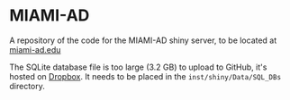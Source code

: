 # MIAMI-AD
A repository of the code for the MIAMI-AD shiny server, to be located at [miami-ad.edu](www.miami-ad.edu)

The SQLite database file is too large (3.2 GB) to upload to GitHub, it's hosted on [Dropbox](https://miami.box.com/s/qye8oj8m8n127oc5qamgdvwmalsamun0). It needs to be placed in the `inst/shiny/Data/SQL_DBs` directory.
